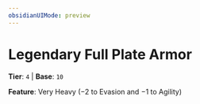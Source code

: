 ```yaml
---
obsidianUIMode: preview
---
```

# Legendary Full Plate Armor

**Tier**: `4` | **Base**: `10`

**Feature**: Very Heavy (−2 to Evasion and −1 to Agility)
